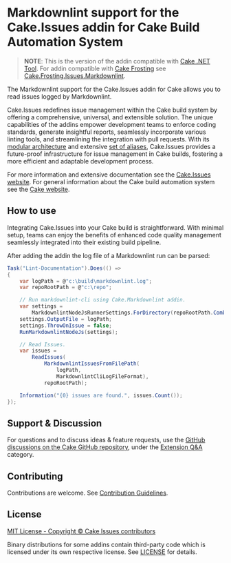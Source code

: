 # Markdownlint support for the Cake.Issues addin for Cake Build Automation System

> **NOTE**:
> This is the version of the addin compatible with [Cake .NET Tool].
> For addin compatible with [Cake Frosting] see [Cake.Frosting.Issues.Markdownlint](https://www.nuget.org/packages/Cake.Frosting.Issues.Markdownlint).

The Markdownlint support for the Cake.Issues addin for Cake allows you to read issues logged by Markdownlint.

Cake.Issues redefines issue management within the Cake build system by offering a comprehensive, universal, and extensible solution.
The unique capabilities of the addins empower development teams to enforce coding standards, generate insightful reports,
seamlessly incorporate various linting tools, and streamlining the integration with pull requests.
With its [modular architecture] and extensive [set of aliases], Cake.Issues provides a future-proof infrastructure for issue management
in Cake builds, fostering a more efficient and adaptable development process.

For more information and extensive documentation see the [Cake.Issues website](https://cakeissues.net).
For general information about the Cake build automation system see the [Cake website](http://cakebuild.net).

## How to use

Integrating Cake.Issues into your Cake build is straightforward.
With minimal setup, teams can enjoy the benefits of enhanced code quality management seamlessly integrated into their existing build pipeline.

After adding the addin the log file of a Markdownlint run can be parsed:

```csharp
Task("Lint-Documentation").Does(() =>
{
    var logPath = @"c:\build\markdownlint.log";
    var repoRootPath = @"c:\repo";

    // Run markdownlint-cli using Cake.Markdownlint addin.
    var settings =
        MarkdownlintNodeJsRunnerSettings.ForDirectory(repoRootPath.Combine("docs"));
    settings.OutputFile = logPath;
    settings.ThrowOnIssue = false;
    RunMarkdownlintNodeJs(settings);

    // Read Issues.
    var issues =
        ReadIssues(
            MarkdownlintIssuesFromFilePath(
                logPath,
                MarkdownlintCliLogFileFormat),
            repoRootPath);

    Information("{0} issues are found.", issues.Count());
});
```

## Support & Discussion

For questions and to discuss ideas & feature requests, use the [GitHub discussions on the Cake GitHub repository](https://github.com/cake-build/cake/discussions), under the [Extension Q&A](https://github.com/orgs/cake-build/discussions/categories/extension-q-a) category.

## Contributing

Contributions are welcome. See [Contribution Guidelines](https://github.com/cake-contrib/Cake.Issues/blob/develop/CONTRIBUTING.md).

## License

[MIT License - Copyright © Cake Issues contributors](LICENSE)

Binary distributions for some addins contain third-party code which is licensed under its own respective license.
See [LICENSE](https://github.com/cake-contrib/Cake.Issues/blob/develop/LICENSE) for details.

[modular architecture]: https://cakeissues.net/docs/fundamentals/architecture
[set of aliases]: https://cakeissues.net/dsl/
[Cake Frosting]: https://cakebuild.net/docs/running-builds/runners/cake-frosting
[Cake .NET Tool]: https://cakebuild.net/docs/running-builds/runners/dotnet-tool
